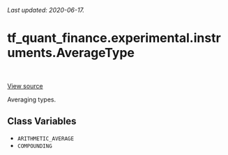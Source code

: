 <!--
This file is generated by a tool. Do not edit directly.
For open-source contributions the docs will be updated automatically.
-->

*Last updated: 2020-06-17.*

<div itemscope itemtype="http://developers.google.com/ReferenceObject">
<meta itemprop="name" content="tf_quant_finance.experimental.instruments.AverageType" />
<meta itemprop="path" content="Stable" />
<meta itemprop="property" content="ARITHMETIC_AVERAGE"/>
<meta itemprop="property" content="COMPOUNDING"/>
</div>

# tf_quant_finance.experimental.instruments.AverageType

<!-- Insert buttons and diff -->

<table class="tfo-notebook-buttons tfo-api" align="left">
</table>

<a target="_blank" href="https://github.com/google/tf-quant-finance/blob/master/tf_quant_finance/experimental/instruments/rates_common.py">View source</a>



Averaging types.

<!-- Placeholder for "Used in" -->


## Class Variables

* `ARITHMETIC_AVERAGE` <a id="ARITHMETIC_AVERAGE"></a>
* `COMPOUNDING` <a id="COMPOUNDING"></a>
